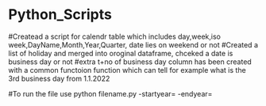 # Python_Scripts
#Createad a script for calendr table which includes day,week,iso week,DayName,Month,Year,Quarter, date lies on weekend or not
#Created a list of holiday and merged into oroginal dataframe, chceked a date is business day or not
#extra t+no of business day column has been created with a common functoion function which can tell for example what is the 3rd business day from 1.1.2022

#To run the file use python filename.py -startyear=<year> -endyear=<endyear>
